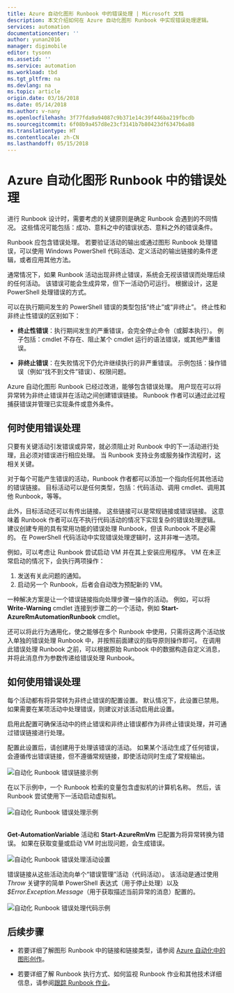 ```yaml
---
title: Azure 自动化图形 Runbook 中的错误处理 | Microsoft 文档
description: 本文介绍如何在 Azure 自动化图形 Runbook 中实现错误处理逻辑。
services: automation
documentationcenter: ''
author: yunan2016
manager: digimobile
editor: tysonn
ms.assetid: ''
ms.service: automation
ms.workload: tbd
ms.tgt_pltfrm: na
ms.devlang: na
ms.topic: article
origin.date: 03/16/2018
ms.date: 05/14/2018
ms.author: v-nany
ms.openlocfilehash: 3f77fda9a94087c9b371e14c39f446ba219fbcdb
ms.sourcegitcommit: 6f08b9a457d8e23cf3141b7b80423df6347b6a88
ms.translationtype: HT
ms.contentlocale: zh-CN
ms.lasthandoff: 05/15/2018
---
```

# <a name="error-handling-in-azure-automation-graphical-runbooks"></a>Azure 自动化图形 Runbook 中的错误处理

进行 Runbook 设计时，需要考虑的关键原则是确定 Runbook 会遇到的不同情况。 这些情况可能包括：成功、意料之中的错误状态、意料之外的错误条件。

Runbook 应包含错误处理。 若要验证活动的输出或通过图形 Runbook 处理错误，可以使用 Windows PowerShell 代码活动、定义活动的输出链接的条件逻辑，或者应用其他方法。          

通常情况下，如果 Runbook 活动出现非终止错误，系统会无视该错误而处理后续的任何活动。 该错误可能会生成异常，但下一活动仍可运行。 根据设计，这是 PowerShell 处理错误的方式。    

可以在执行期间发生的 PowerShell 错误的类型包括“终止”或“非终止”。 终止性和非终止性错误的区别如下：

* **终止性错误**：执行期间发生的严重错误，会完全停止命令（或脚本执行）。 例子包括：cmdlet 不存在、阻止某个 cmdlet 运行的语法错误，或其他严重错误。

* **非终止错误**：在失败情况下仍允许继续执行的非严重错误。 示例包括：操作错误（例如“找不到文件”错误）、权限问题。

Azure 自动化图形 Runbook 已经过改进，能够包含错误处理。 用户现在可以将异常转为非终止错误并在活动之间创建错误链接。 Runbook 作者可以通过此过程捕获错误并管理已实现条件或意外条件。  

## <a name="when-to-use-error-handling"></a>何时使用错误处理

只要有关键活动引发错误或异常，就必须阻止对 Runbook 中的下一活动进行处理，且必须对错误进行相应处理。 当 Runbook 支持业务或服务操作流程时，这相关关键。

对于每个可能产生错误的活动，Runbook 作者都可以添加一个指向任何其他活动的错误链接。 目标活动可以是任何类型，包括：代码活动、调用 cmdlet、调用其他 Runbook，等等。

此外，目标活动还可以有传出链接。 这些链接可以是常规链接或错误链接。 这意味着 Runbook 作者可以在不执行代码活动的情况下实现复杂的错误处理逻辑。 建议创建专用的具有常用功能的错误处理 Runbook，但该 Runbook 不是必需的。 在 PowerShell 代码活动中实现错误处理逻辑时，这并非唯一选项。  

例如，可以考虑让 Runbook 尝试启动 VM 并在其上安装应用程序。 VM 在未正常启动的情况下，会执行两项操作：

1. 发送有关此问题的通知。
2. 启动另一个 Runbook，后者会自动改为预配新的 VM。

一种解决方案是让一个错误链接指向处理步骤一操作的活动。 例如，可以将 **Write-Warning** cmdlet 连接到步骤二的一个活动，例如 **Start-AzureRmAutomationRunbook** cmdlet。

还可以将此行为通用化，使之能够在多个 Runbook 中使用，只需将这两个活动放入单独的错误处理 Runbook 中，并按照前面建议的指导原则操作即可。 在调用此错误处理 Runbook 之前，可以根据原始 Runbook 中的数据构造自定义消息，并将此消息作为参数传递给错误处理 Runbook。

## <a name="how-to-use-error-handling"></a>如何使用错误处理

每个活动都有将异常转为非终止错误的配置设置。 默认情况下，此设置已禁用。 如果需要在某项活动中处理错误，则建议对该活动启用此设置。  

启用此配置可确保活动中的终止错误和非终止错误都作为非终止错误处理，并可通过错误链接进行处理。  

配置此设置后，请创建用于处理该错误的活动。 如果某个活动生成了任何错误，会遵循传出错误链接，但不遵循常规链接，即使活动同时生成了常规输出。<br><br> ![自动化 Runbook 错误链接示例](media/automation-runbook-graphical-error-handling/error-link-example.png)

在以下示例中，一个 Runbook 检索的变量包含虚拟机的计算机名称。 然后，该 Runbook 尝试使用下一活动启动虚拟机。<br><br> ![自动化 Runbook 错误处理示例](media/automation-runbook-graphical-error-handling/runbook-example-error-handling.png)<br><br>      

**Get-AutomationVariable** 活动和 **Start-AzureRmVm** 已配置为将异常转换为错误。 如果在获取变量或启动 VM 时出现问题，会生成错误。<br><br> ![自动化 Runbook 错误处理活动设置](media/automation-runbook-graphical-error-handling/activity-blade-convertexception-option.png)

错误链接从这些活动流向单个“错误管理”活动（代码活动）。 该活动是通过使用 *Throw* 关键字的简单 PowerShell 表达式（用于停止处理）以及 *$Error.Exception.Message*（用于获取描述当前异常的消息）配置的。<br><br> ![自动化 Runbook 错误处理代码示例](media/automation-runbook-graphical-error-handling/runbook-example-error-handling-code.png)


## <a name="next-steps"></a>后续步骤

* 若要详细了解图形 Runbook 中的链接和链接类型，请参阅 [Azure 自动化中的图形创作](automation-graphical-authoring-intro.md#links-and-workflow)。

* 若要详细了解 Runbook 执行方式、如何监视 Runbook 作业和其他技术详细信息，请参阅[跟踪 Runbook 作业](automation-runbook-execution.md)。
